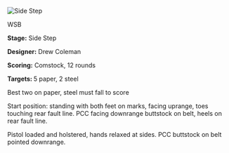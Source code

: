 ![Side Step](https://github.com/bagellord/USPSA-Stages/blob/master/11-15%20rounds/Side%20Step%20-%2012%20rounds%20-%20Comstock/Side%20Step.png)

WSB

<b>Stage:</b> Side Step

<b>Designer:</b> Drew Coleman

<b>Scoring:</b> Comstock, 12 rounds

<b>Targets: </b>5 paper, 2 steel

Best two on paper, steel must fall to score

Start position: standing with both feet on marks, facing uprange, toes touching rear fault line. PCC facing downrange buttstock on belt, heels on rear fault line.

Pistol loaded and holstered, hands relaxed at sides. PCC buttstock on belt pointed downrange.
